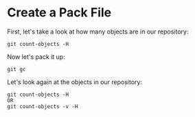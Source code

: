 # Create a Pack File

First, let's take a look at how many objects are in our repository:

```
git count-objects -H
```

Now let's pack it up:

```
git gc
```

Let's look again at the objects in our repository:

```
git count-objects -H
OR
git count-objects -v -H
```
